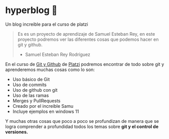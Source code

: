 # hyperblog 📓
Un blog increible para el curso de platzi
>Es es un proyecto de aprendizaje de Samuel Esteban Rey, en este proyecto podremos ver las diferentes cosas que podemos hacer en git y github.
> - Samuel Esteban Rey Rodríguez

En el curso de [Git y Github](https://platzi.com/cursos/git-github/) de [Platzi](https://platzi.com) podremos encontrar de todo sobre git y aprenderemos muchas cosas como lo son:
 * Uso básico de Git
 * Uso de commits
 * Uso de github con git
 * Uso de las ramas
 * Merges y PullRequests
 * Creado por el increible Samu
 * Incluye ejemplos en windows 11 

Y muchas otras cosas que poco a poco se profundizan de manera que se logra comprender a profundidad todos los temas sobre **git y el control de versiones.**